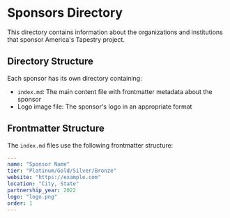 # Sponsors Directory

This directory contains information about the organizations and institutions that sponsor America's Tapestry project.

## Directory Structure

Each sponsor has its own directory containing:

- `index.md`: The main content file with frontmatter metadata about the sponsor
- Logo image file: The sponsor's logo in an appropriate format

## Frontmatter Structure

The `index.md` files use the following frontmatter structure:

```yaml
---
name: "Sponsor Name"
tier: "Platinum/Gold/Silver/Bronze"
website: "https://example.com"
location: "City, State"
partnership_year: 2022
logo: "logo.png"
order: 1
---

